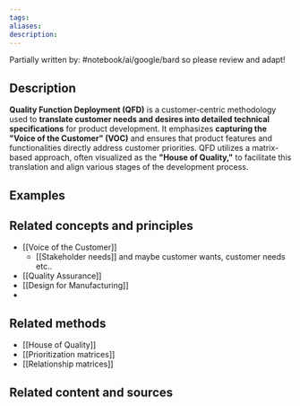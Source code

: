 ```yaml
---
tags: 
aliases: 
description:
---
```

Partially written by: #notebook/ai/google/bard so please review and adapt!
## Description
**Quality Function Deployment (QFD)** is a customer-centric methodology used to **translate customer needs and desires into detailed technical specifications** for product development. It emphasizes **capturing the "Voice of the Customer" (VOC)** and ensures that product features and functionalities directly address customer priorities. QFD utilizes a matrix-based approach, often visualized as the **"House of Quality,"** to facilitate this translation and align various stages of the development process.

## Examples 


## Related concepts and principles
- [[Voice of the Customer]]
	- [[Stakeholder needs]] and maybe customer wants, customer needs etc..
- [[Quality Assurance]]
- [[Design for Manufacturing]]
- 

## Related methods
- [[House of Quality]]
- [[Prioritization matrices]]
- [[Relationship matrices]]
## Related content and sources

